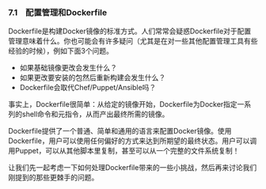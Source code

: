 ### 7.1　配置管理和Dockerfile

Dockerfile是构建Docker镜像的标准方式。人们常常会疑惑Dockerfile对于配置管理意味着什么。你也可能会有许多疑问（尤其是在对一些其他配置管理工具有些经验的时候），例如下面3个问题。

+ 如果基础镜像更改会发生什么？
+ 如果更改要安装的包然后重新构建会发生什么？
+ Dockerfile会取代Chef/Puppet/Ansible吗？

事实上，Dockerfile很简单：从给定的镜像开始，Dockerfile为Docker指定一系列的shell命令和元指令，从而产出最终所需的镜像。

Dockerfile提供了一个普通、简单和通用的语言来配置Docker镜像。使用Dockerfile，用户可以使用任何偏好的方式来达到所期望的最终状态。用户可以调用Puppet，可以从其他脚本里复制，甚至可以从一个完整的文件系统复制！

让我们先一起考虑一下如何处理Dockerfile带来的一些小挑战，然后再来讨论我们刚提到的那些更棘手的问题。

